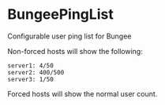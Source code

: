 BungeePingList
===========

Configurable user ping list for Bungee

Non-forced hosts will show the following:

    server1: 4/50
    server2: 400/500
    server3: 1/50

Forced hosts will show the normal user count. 
